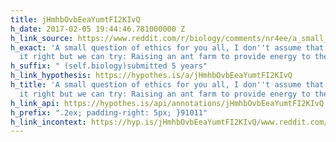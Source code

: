 ```yaml
---
title: jHmhbOvbEeaYumtFI2KIvQ
h_date: 2017-02-05 19:44:46.781000000 Z
h_link_source: https://www.reddit.com/r/biology/comments/nr4ee/a_small_question_of_ethics_for_you_all_i_dont/
h_exact: 'A small question of ethics for you all, I don''t assume that we''ll get
  it right but we can try: Raising an ant farm to provide energy to the grid'
h_suffix: " (self.biology)submitted 5 years"
h_link_hypothesis: https://hypothes.is/a/jHmhbOvbEeaYumtFI2KIvQ
h_title: 'A small question of ethics for you all, I don''t assume that we''ll get
  it right but we can try: Raising an ant farm to provide energy to the grid • /r/biology'
h_link_api: https://hypothes.is/api/annotations/jHmhbOvbEeaYumtFI2KIvQ
h_prefix: ".2ex; padding-right: 5px; }91011"
h_link_incontext: https://hyp.is/jHmhbOvbEeaYumtFI2KIvQ/www.reddit.com/r/biology/comments/nr4ee/a_small_question_of_ethics_for_you_all_i_dont/
---
```


